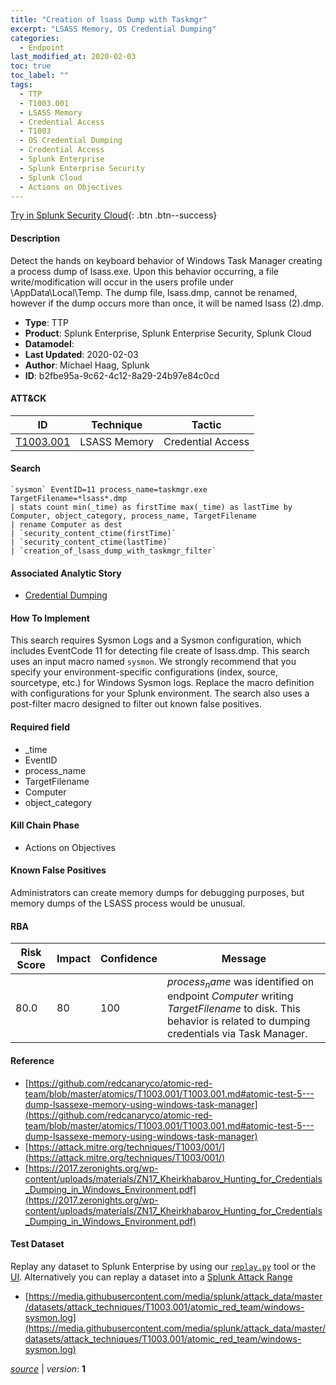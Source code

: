 ```yaml
---
title: "Creation of lsass Dump with Taskmgr"
excerpt: "LSASS Memory, OS Credential Dumping"
categories:
  - Endpoint
last_modified_at: 2020-02-03
toc: true
toc_label: ""
tags:
  - TTP
  - T1003.001
  - LSASS Memory
  - Credential Access
  - T1003
  - OS Credential Dumping
  - Credential Access
  - Splunk Enterprise
  - Splunk Enterprise Security
  - Splunk Cloud
  - Actions on Objectives
---
```




[Try in Splunk Security Cloud](https://www.splunk.com/en_us/cyber-security.html){: .btn .btn--success}

#### Description

Detect the hands on keyboard behavior of Windows Task Manager creating a process dump of lsass.exe. Upon this behavior occurring, a file write/modification will occur in the users profile under \AppData\Local\Temp. The dump file, lsass.dmp, cannot be renamed, however if the dump occurs more than once, it will be named lsass (2).dmp.

- **Type**: TTP
- **Product**: Splunk Enterprise, Splunk Enterprise Security, Splunk Cloud
- **Datamodel**: 
- **Last Updated**: 2020-02-03
- **Author**: Michael Haag, Splunk
- **ID**: b2fbe95a-9c62-4c12-8a29-24b97e84c0cd


#### ATT&CK

| ID          | Technique   | Tactic         |
| ----------- | ----------- | -------------- |
| [T1003.001](https://attack.mitre.org/techniques/T1003/001/) | LSASS Memory | Credential Access || [T1003](https://attack.mitre.org/techniques/T1003/) | OS Credential Dumping | Credential Access |



#### Search

```
`sysmon` EventID=11 process_name=taskmgr.exe TargetFilename=*lsass*.dmp 
| stats count min(_time) as firstTime max(_time) as lastTime by Computer, object_category, process_name, TargetFilename 
| rename Computer as dest 
| `security_content_ctime(firstTime)` 
| `security_content_ctime(lastTime)` 
| `creation_of_lsass_dump_with_taskmgr_filter`
```

#### Associated Analytic Story
* [Credential Dumping](/stories/credential_dumping)


#### How To Implement
This search requires Sysmon Logs and a Sysmon configuration, which includes EventCode 11 for detecting file create of lsass.dmp. This search uses an input macro named `sysmon`. We strongly recommend that you specify your environment-specific configurations (index, source, sourcetype, etc.) for Windows Sysmon logs. Replace the macro definition with configurations for your Splunk environment. The search also uses a post-filter macro designed to filter out known false positives.

#### Required field
* _time
* EventID
* process_name
* TargetFilename
* Computer
* object_category


#### Kill Chain Phase
* Actions on Objectives


#### Known False Positives
Administrators can create memory dumps for debugging purposes, but memory dumps of the LSASS process would be unusual.


#### RBA

| Risk Score  | Impact      | Confidence   | Message      |
| ----------- | ----------- |--------------|--------------|
| 80.0 | 80 | 100 | $process_name$ was identified on endpoint $Computer$ writing $TargetFilename$ to disk. This behavior is related to dumping credentials via Task Manager. |





#### Reference

* [https://github.com/redcanaryco/atomic-red-team/blob/master/atomics/T1003.001/T1003.001.md#atomic-test-5---dump-lsassexe-memory-using-windows-task-manager](https://github.com/redcanaryco/atomic-red-team/blob/master/atomics/T1003.001/T1003.001.md#atomic-test-5---dump-lsassexe-memory-using-windows-task-manager)
* [https://attack.mitre.org/techniques/T1003/001/](https://attack.mitre.org/techniques/T1003/001/)
* [https://2017.zeronights.org/wp-content/uploads/materials/ZN17_Kheirkhabarov_Hunting_for_Credentials_Dumping_in_Windows_Environment.pdf](https://2017.zeronights.org/wp-content/uploads/materials/ZN17_Kheirkhabarov_Hunting_for_Credentials_Dumping_in_Windows_Environment.pdf)



#### Test Dataset
Replay any dataset to Splunk Enterprise by using our [`replay.py`](https://github.com/splunk/attack_data#using-replaypy) tool or the [UI](https://github.com/splunk/attack_data#using-ui).
Alternatively you can replay a dataset into a [Splunk Attack Range](https://github.com/splunk/attack_range#replay-dumps-into-attack-range-splunk-server)

* [https://media.githubusercontent.com/media/splunk/attack_data/master/datasets/attack_techniques/T1003.001/atomic_red_team/windows-sysmon.log](https://media.githubusercontent.com/media/splunk/attack_data/master/datasets/attack_techniques/T1003.001/atomic_red_team/windows-sysmon.log)



[*source*](https://github.com/splunk/security_content/tree/develop/detections/endpoint/creation_of_lsass_dump_with_taskmgr.yml) \| *version*: **1**